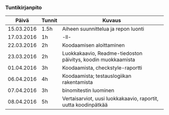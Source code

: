﻿### Tuntikirjanpito
Päivä | Tunnit | Kuvaus
--------------- | ----- | ------
15.03.2016 | 1.5h | Aiheen suunnittelua ja repon luonti
17.03.2016 | 1h | -ll-
22.03.2016 | 2h | Koodaamisen aloittaminen
23.03.2016 | 2h | Luokkakaavio, Readme-tiedoston päivitys, koodin muokkaamista
01.04.2016 | 3h | Koodaamista, checkstyle-raportti
06.04.2016 | 4h | Koodaamista; testauslogiikan rakentamista
07.04.2016 | 3h | binomitestin luominen
08.04.2016 | 5h | Vertaisarviot, uusi luokkakaavio, raportit, uutta koodinpätkää